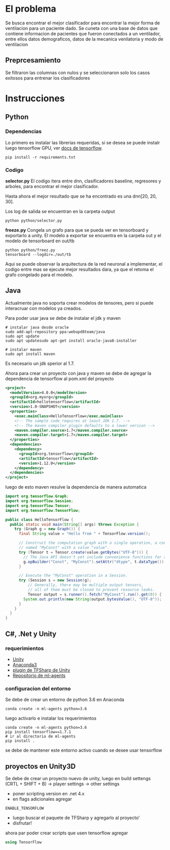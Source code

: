 # El problema
Se busca encontrar el mejor clasificador para encontrar la mejor forma de ventilacion para un paciente dado. Se cuneta con una base de datos que contiene informacion de pacientes que fueron conectados a un ventilador, entre ellos datos demograficos, datos de la mecanica venilatoria y modo de ventilacion

## Preprcesamiento
Se filtraron las columnas con nulos y se seleccionaron solo los casos exitosos para entrenar los clasificadores

# Instrucciones
## Python
### Dependencias
Lo primero es instalar las librerias requeridas, si se desea se puede instalr luego tensorflow GPU, ver [docs de tensorflow](https://www.tensorflow.org/install/).

```
pip install -r requirements.txt
```

### Codigo
**selector.py**
El codigo itera entre dnn, clasificadores baseline, regresores y arboles, para encontrar el mejor clasificador.

Hasta ahora el mejor resultado que se ha encontrado es una dnn[20, 20, 30].

Los log de salida se encuentran en la carpeta output

```
python python/selector.py
```

**freeze.py**
Congela un grafo para que se pueda ver en tensorboard y exportarlo a unity. El modelo a exportar se encuentra en la carpeta out y el modelo de tensorboard en out/tb

```
python python/freez.py
tensorboard --logdir=./out/tb
```

Aqui se puede observar la arquitectura de la red neuronal a implementar, el codigo entre mas se ejecute mejor resultados dara, ya que el retoma el grafo congelado para el modelo.

## Java
Actualmente java no soporta crear modelos de tensores, pero si puede
interacruar con modelos ya creados.

Para poder usar java se debe de instalar el jdk y maven
``` shell
# instalar java desde oracle
sudo add-apt-repository ppa:webupd8team/java
sudo apt update
sudo apt updatesudo apt-get install oracle-java8-installer

# instalar maven
sudo apt install maven
```
Es necesario un jdk sperior al 1.7.

Ahora para crear un proyecto con java y maven se debe de agregar la dependencia de tensorflow al pom.xml del proyecto

``` xml
<project>
  <modelVersion>4.0.0</modelVersion>
  <groupId>org.myorg</groupId>
  <artifactId>hellotensorflow</artifactId>
  <version>1.0-SNAPSHOT</version>
  <properties>
    <exec.mainClass>HelloTensorFlow</exec.mainClass>
    <!-- The sample code requires at least JDK 1.7. -->
    <!-- The maven compiler plugin defaults to a lower version -->
    <maven.compiler.source>1.7</maven.compiler.source>
    <maven.compiler.target>1.7</maven.compiler.target>
  </properties>
  <dependencies>
    <dependency>
      <groupId>org.tensorflow</groupId>
      <artifactId>tensorflow</artifactId>
      <version>1.12.0</version>
    </dependency>
  </dependencies>
</project>
```

luego de esto maven resulve la dependencia de manera automatica
``` java
import org.tensorflow.Graph;
import org.tensorflow.Session;
import org.tensorflow.Tensor;
import org.tensorflow.TensorFlow;

public class HelloTensorFlow {
  public static void main(String[] args) throws Exception {
    try (Graph g = new Graph()) {
      final String value = "Hello from " + TensorFlow.version();

      // Construct the computation graph with a single operation, a constant
      // named "MyConst" with a value "value".
      try (Tensor t = Tensor.create(value.getBytes("UTF-8"))) {
        // The Java API doesn't yet include convenience functions for adding operations.
        g.opBuilder("Const", "MyConst").setAttr("dtype", t.dataType()).setAttr("value", t).build();
      }

      // Execute the "MyConst" operation in a Session.
      try (Session s = new Session(g);
          // Generally, there may be multiple output tensors,
          // all of them must be closed to prevent resource leaks.
          Tensor output = s.runner().fetch("MyConst").run().get(0)) {
        System.out.println(new String(output.bytesValue(), "UTF-8"));
      }
    }
  }
}
```
## C#, .Net y Unity
### requerimientos
- [Unity](https://unity3d.com)
- [Anaconda3](https://www.anaconda.com/)
- [plugin de TFSharp de Unity](https://s3.amazonaws.com/unity-ml-agents/0.5/TFSharpPlugin.unitypackage)
- [Repositorio de ml-agents](https://github.com/Unity-Technologies/ml-agents)

### configuracion del entorno
Se debe de crear un entorno de python 3.6 en Anaconda
```
conda create -n ml-agents python=3.6
```
luego activarlo e instalar los requerimientos 
```
conda create -n ml-agents python=3.6
pip install tensorflow==1.7.1
# ir al directorio de ml-agents
pip install .
```
se debe de mantener este entorno activo cuando se desee usar tensorflow

## proyectos en Unity3D
Se debe de crear un proyecto nuevo de unity, luego en build settengs (CRTL + SHIFT + B) -> player settings -> other settings

- poner scripting version en .net 4.x
- en flags adicionales agregar
```
ENABLE_TENSORFLOW
```
- luego buscar el paquete de TFSharp y agregarlo al proyecto'
- disfrutar!

ahora par poder crear scripts que usen tensorflow agregar
``` C#
using TensorFlow
```